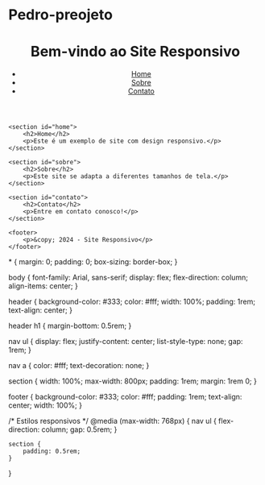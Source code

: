 # Pedro-preojeto
<!DOCTYPE html>
<html lang="pt-br">
<head>
    <meta charset="UTF-8">
    <meta name="viewport" content="width=device-width, initial-scale=1.0">
    <title>Site Responsivo</title>
    <link rel="stylesheet" href="style.css">
</head>
<body>
    <header>
        <h1>Bem-vindo ao Site Responsivo</h1>
        <nav>
            <ul>
                <li><a href="#home">Home</a></li>
                <li><a href="#sobre">Sobre</a></li>
                <li><a href="#contato">Contato</a></li>
            </ul>
        </nav>
    </header>

    <section id="home">
        <h2>Home</h2>
        <p>Este é um exemplo de site com design responsivo.</p>
    </section>

    <section id="sobre">
        <h2>Sobre</h2>
        <p>Este site se adapta a diferentes tamanhos de tela.</p>
    </section>

    <section id="contato">
        <h2>Contato</h2>
        <p>Entre em contato conosco!</p>
    </section>

    <footer>
        <p>&copy; 2024 - Site Responsivo</p>
    </footer>
</body>
</html>
* {
    margin: 0;
    padding: 0;
    box-sizing: border-box;
}

body {
    font-family: Arial, sans-serif;
    display: flex;
    flex-direction: column;
    align-items: center;
}

header {
    background-color: #333;
    color: #fff;
    width: 100%;
    padding: 1rem;
    text-align: center;
}

header h1 {
    margin-bottom: 0.5rem;
}

nav ul {
    display: flex;
    justify-content: center;
    list-style-type: none;
    gap: 1rem;
}

nav a {
    color: #fff;
    text-decoration: none;
}

section {
    width: 100%;
    max-width: 800px;
    padding: 1rem;
    margin: 1rem 0;
}

footer {
    background-color: #333;
    color: #fff;
    padding: 1rem;
    text-align: center;
    width: 100%;
}

/* Estilos responsivos */
@media (max-width: 768px) {
    nav ul {
        flex-direction: column;
        gap: 0.5rem;
    }

    section {
        padding: 0.5rem;
    }
}
